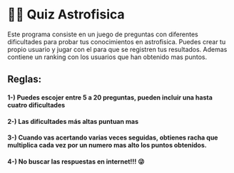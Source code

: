 # 🔭🌟 Quiz Astrofisica
Este programa consiste en un juego de preguntas con diferentes dificultades para probar tus conocimientos en astrofisica. Puedes crear tu propio usuario y jugar con el para que se registren tus resultados. Ademas contiene un ranking con los usuarios que han obtenido mas puntos.
##  Reglas:
#### 1-) Puedes escojer entre 5 a 20 preguntas, pueden incluir una hasta cuatro dificultades
#### 2-) Las dificultades más altas puntuan mas
#### 3-) Cuando vas acertando varias veces seguidas, obtienes racha que multiplica cada vez por un numero mas alto los puntos obtenidos.
#### 4-) No buscar las respuestas en internet!!! 😜
